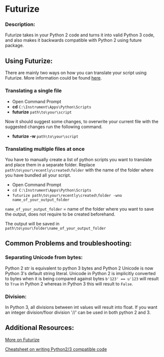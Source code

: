 # Futurize

### Description:
Futurize takes in your Python 2 code and turns it into valid Python 3 code, and also makes it backwards compatible with Python 2 using future package.

## Using Futurize:
There are mainly two ways on how you can translate your script using Futurize. More information could be found [here](http://python-future.org/futurize_cheatsheet.html).

### Translating a single file
* Open Command Prompt
* **cd** `C:\Instrument\Apps\Python\Scripts`
* **futurize** `path\to\your\script`

Now it should suggest some changes, to overwrite your current file with the suggested changes run the following command.

* **futurize -w** `path\to\your\script`


### Translating multiple files at once
You have to manually create a list of python scripts you want to translate and place them in a separate folder. Replace `path\to\your\recently\created\folder` with the name of the folder where you have bundled all your script.

* Open Command Prompt
* `cd C:\Instrument\Apps\Python\Scripts`
* `futurize path\to\your\recently\created\folder -wno name_of_your_output_folder`

`name_of_your_output_folder` = name of the folder where you want to save the output, does not require to be created beforehand.

The output will be saved in `path\to\your\folder\name_of_your_output_folder`

## Common Problems and troubleshooting:

### Separating Unicode from bytes:
Python 2 str is equivalent to python 3 bytes and Python 2 Unicode is now Python 3's default string literal. Unicode in Python 2 is implicitly converted to bytes when it is being compared against bytes `b'123' == u'123` will result to `True` in Python 2 whereas in Python 3 this will result to `False`. 

### Division:
In Python 3, all divisions between int values will result into float. If you want an integer division/floor division '//' can be used in both python 2 and 3.

## Additional Resources:
[More on Futurize](https://python-future.org/futurize.html)

[Cheatsheet on writing Python2/3 compatible code](https://python-future.org/compatible_idioms.html)